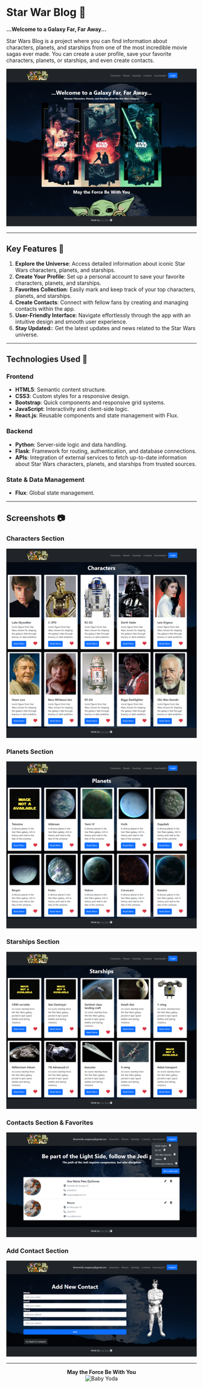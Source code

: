 # Star War Blog 🌠
**...Welcome to a Galaxy Far, Far Away...**  

Star Wars Blog is a project where you can find information about characters, planets, and starships from one of the most incredible movie sagas ever made. You can create a user profile, save your favorite characters, planets, or starships, and even create contacts.

![Homepage of Star Wars Blog](src/front/img/home-sw.png "Screenshot of the homepage")

---

## Key Features 🌟 

1. **Explore the Universe**: Access detailed information about iconic Star Wars characters, planets, and starships.
2. **Create Your Profile**: Set up a personal account to save your favorite characters, planets, and starships.  
3. **Favorites Collection**: Easily mark and keep track of your top characters, planets, and starships.
4. **Create Contacts**: Connect with fellow fans by creating and managing contacts within the app.  
5. **User-Friendly Interface**: Navigate effortlessly through the app with an intuitive design and smooth user experience. 
6. **Stay Updated:**: Get the latest updates and news related to the Star Wars universe.

---

## Technologies Used 🚀 

### **Frontend**  
- **HTML5**: Semantic content structure.  
- **CSS3**: Custom styles for a responsive design.  
- **Bootstrap**: Quick components and responsive grid systems.  
- **JavaScript**: Interactivity and client-side logic.  
- **React.js**: Reusable components and state management with Flux.  

### **Backend**  
- **Python**: Server-side logic and data handling.  
- **Flask**: Framework for routing, authentication, and database connections.  
- **APIs**: Integration of external services to fetch up-to-date information about Star Wars characters, planets, and starships from trusted sources.

### **State & Data Management**  
- **Flux**: Global state management.  
---

## Screenshots 📷 

### Characters Section  
![Characters](src/front/img/characters-sw.png "Characters from Star Wars")

### Planets Section  
![Planets](src/front/img/planets-sw.png "Planets from Star Wars")

### Starships Section  
![Starships](src/front/img/starships-sw.png "Starships from Star Wars")

### Contacts Section & Favorites
![Contacts & Favorites](src/front/img/contacts-favorites-sw.png "Contacts & Favorites")

### Add Contact Section  
![Add Contact](src/front/img/addcontact-sw.png "Add Contact to Star Wars Blog")

---

<p align="center">
  <strong>May the Force Be With You</strong>
  <br>
  <img src="src/front/img/baby-yoda.png" alt="Baby Yoda" title="Baby Yoda" />
</p>
